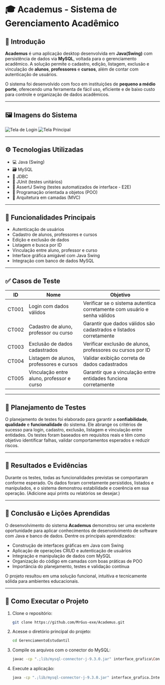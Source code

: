 # 🎓 Academus - Sistema de Gerenciamento Acadêmico

## 📌 Introdução

**Academus** é uma aplicação desktop desenvolvida em **Java(Swing)** com persistência de dados via **MySQL**, voltada para o gerenciamento acadêmico. A solução permite o cadastro, edição, listagem, exclusão e vinculação de **alunos**, **professores** e **cursos**, além de contar com autenticação de usuários.

O sistema foi desenvolvido com foco em instituições de **pequeno a médio porte**, oferecendo uma ferramenta de fácil uso, eficiente e de baixo custo para controle e organização de dados acadêmicos.

---

## 🖼️ Imagens do Sistema

![Tela de Login](https://github.com/MrGus-exe/Academus/blob/05f7028a4a4a9a4bb2f8626bad545701f1281141/Imagem%20do%20WhatsApp%20de%202025-06-02%20%C3%A0(s)%2023.37.55_7be77d35.jpg)
![Tela Principal](https://github.com/MrGus-exe/Academus/blob/05f7028a4a4a9a4bb2f8626bad545701f1281141/Imagem%20do%20WhatsApp%20de%202025-06-02%20%C3%A0(s)%2023.37.55_702ae3f9.jpg)

---

## ⚙️ Tecnologias Utilizadas

- 💻 Java (Swing)
- 🗃️ MySQL
- 🔌 JDBC
- 🧪 JUnit (testes unitários)
- 🧪 AssertJ Swing (testes automatizados de interface - E2E)
- 🧠 Programação orientada a objetos (POO)
- 📁 Arquitetura em camadas (MVC)

---

## 🧠 Funcionalidades Principais

- Autenticação de usuários
- Cadastro de alunos, professores e cursos
- Edição e exclusão de dados
- Listagem e busca por ID
- Vinculação entre aluno, professor e curso
- Interface gráfica amigável com Java Swing
- Integração com banco de dados MySQL

---

## ✅ Casos de Teste

| ID     | Nome                                       | Objetivo                                                                 |
|--------|--------------------------------------------|--------------------------------------------------------------------------|
| CT001  | Login com dados válidos                    | Verificar se o sistema autentica corretamente com usuário e senha válidos |
| CT002  | Cadastro de aluno, professor ou curso      | Garantir que dados válidos são cadastrados e listados corretamente      |
| CT003  | Exclusão de dados cadastrados              | Verificar exclusão de alunos, professores ou cursos por ID               |
| CT004  | Listagem de alunos, professores e cursos   | Validar exibição correta de dados cadastrados                           |
| CT005  | Vinculação entre aluno, professor e curso  | Garantir que a vinculação entre entidades funciona corretamente         |

---

## 🧪 Planejamento de Testes

O planejamento de testes foi elaborado para garantir a **confiabilidade**, **qualidade** e **funcionalidade** do sistema. Ele abrange os critérios de sucesso para login, cadastro, exclusão, listagem e vinculação entre entidades. Os testes foram baseados em requisitos reais e têm como objetivo identificar falhas, validar comportamentos esperados e reduzir riscos.

---

## 🧾 Resultados e Evidências

Durante os testes, todas as funcionalidades previstas se comportaram conforme esperado. Os dados foram corretamente persistidos, listados e manipulados, e o sistema demonstrou estabilidade e coerência em sua operação. (Adicione aqui prints ou relatórios se desejar.)

---

## 🧠 Conclusão e Lições Aprendidas

O desenvolvimento do sistema **Academus** demonstrou ser uma excelente oportunidade para aplicar conhecimentos de desenvolvimento de software com Java e banco de dados. Dentre os principais aprendizados:

- Construção de interfaces gráficas em Java com Swing
- Aplicação de operações CRUD e autenticação de usuários
- Integração e manipulação de dados com MySQL
- Organização do código em camadas com boas práticas de POO
- Importância do planejamento, testes e validação contínua

O projeto resultou em uma solução funcional, intuitiva e tecnicamente sólida para ambientes educacionais.

---

## 🚀 Como Executar o Projeto

1. Clone o repositório:
   ```bash
   git clone https://github.com/MrGus-exe/Academus.git

2. Acesse o diretório principal do projeto:
   ```bash
   cd GerenciamentoEstudantil

3. Compile os arquivos com o conector do MySQL:
   ```bash
   javac -cp ".;lib/mysql-connector-j-9.3.0.jar" interface_grafica\ConexaoMySQL.java interface_grafica\GerenciadorDeDados.java interface_grafica\InterfacePrincipal.java

4. Execute a aplicação:
   ```bash
   java -cp ".;lib/mysql-connector-j-9.3.0.jar" interface_grafica.InterfacePrincipal

   

   

